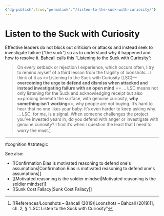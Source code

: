 ```yaml
---
{"dg-publish":true,"permalink":"/listen-to-the-suck-with-curiosity/"}
---
```


# Listen to the Suck with Curiosity

Effective leaders do not block out criticism or attacks and instead seek to investigate failure (“the suck”) so as to understand why it happened and how to resolve it. Bahcall calls this “Listening to the Suck with Curiosity”:

> On every setback or rejection I experience, which occurs often, I try to remind myself of a third lesson from the fragility of loonshots… I think of it as ==Listening to the Suck with Curiosity (LSC)—**overcoming the urge to defend and dismiss when attacked and instead investigating failure with an open mind**.==
> …
> LSC means not only listening for the Suck and acknowledging receipt but also ==probing beneath the surface, with genuine curiosity, **why something isn’t working**==, why people are not buying. It’s hard to hear that no one likes your baby. It’s even harder to keep asking why.
> …
> LSC, for me, is a signal. When someone challenges the project you’ve invested years in, do you defend with anger or investigate with genuine curiosity? I find it’s when I question the least that I need to worry the most.[^1]

---
#cognition #strategic 

See also:
- [[Confirmation Bias is motivated reasoning to defend one's assumptions\|Confirmation Bias is motivated reasoning to defend one's assumptions]]
- [[Motivated reasoning is the soldier mindset\|Motivated reasoning is the soldier mindset]]
- [[Sunk Cost Fallacy\|Sunk Cost Fallacy]]

[^1]: [[References/Loonshots – Bahcall (2019)\|Loonshots – Bahcall (2019)]], ch. 2, § “LSC: Listen to the Suck with Curiosity”